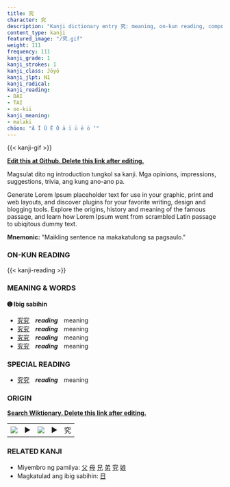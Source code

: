 ```yaml
---
title: 究
character: 究
description: "Kanji dictionary entry 究: meaning, on-kun reading, compounds, origin, related kanji"
content_type: kanji
featured_image: "/究.gif"
weight: 111
frequency: 111
kanji_grade: 1
kanji_strokes: 1
kanji_class: Jōyō
kanji_jlpt: N1
kanji_radical: 
kanji_reading: 
- DAI
- TAI
- oo-kii
kanji_meaning:
- malaki
chōon: "Ā Ī Ū Ē Ō ā ī ū ē ō ’"
---
```

[//]: # (Don't edit the line below. Kanji animated GIF code is automatically generated.)
{{< kanji-gif >}}

[//]: # (Edit below this line.)

**[Edit this at Github. Delete this link after editing.](https://github.com/tim0g/tim/tree/main/content/kanji/究/index.md)**

Magsulat dito ng introduction tungkol sa kanji. Mga opinions, impressions, suggestions, trivia, ang kung ano-ano pa.

Generate Lorem Ipsum placeholder text for use in your graphic, print and web layouts, and discover plugins for your favorite writing, design and blogging tools. Explore the origins, history and meaning of the famous passage, and learn how Lorem Ipsum went from scrambled Latin passage to ubiqitous dummy text.
 
**Mnemonic:** "Maikling sentence na makakatulong sa pagsaulo."

### ON-KUN READING

[//]: # (Don't edit the line below. ON-KUN READING code is automatically generated.)
{{< kanji-reading >}}

### MEANING & WORDS

#### ➊ **Ibig sabihin**
  - [究](../究)[究](../究)　***reading***　meaning
  - [究](../究)[究](../究)　***reading***　meaning
  - [究](../究)[究](../究)　***reading***　meaning
  - [究](../究)[究](../究)　***reading***　meaning

### SPECIAL READING
  - [究](../究)[究](../究)　***reading***　meaning

### ORIGIN

**[Search Wiktionary. Delete this link after editing.](https://wiktionary.org/wiki/究)**
<table class="kanji-table"><tr><td>
<img src="60px-究-bronze.svg.png">
</td><td>▶</td><td>
<img src="60px-究-oracle.svg.png">
</td><td>▶</td>
<td class="kanji-origin">究</td>
</tr></table>

### RELATED KANJI
- Miyembro ng pamilya: [父](../父) [母](../母) [兄](../兄) [弟](../弟) [究](../究) [娘](../娘)
- Magkatulad ang ibig sabihin: [日](../日)
